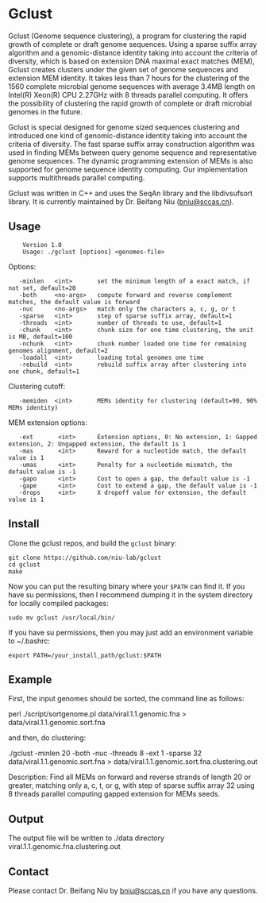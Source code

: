 Gclust
===========
Gclust (Genome sequence clustering), a program for clustering the rapid growth of complete or draft genome sequences. Using a sparse suffix array algorithm and a genomic-distance identity taking into account the criteria of diversity, which is based on extension DNA maximal exact matches (MEM), Gclust creates clusters under the given set of genome sequences and extension MEM identity. It takes less than 7 hours for the clustering of the 1560 complete microbial genome sequences with average 3.4MB length on Intel(R) Xeon(R) CPU 2.27GHz with 8 threads parallel computing. It offers the possibility of clustering the rapid growth of complete or draft microbial genomes in the future. 

Gclust is special designed for genome sized sequences clustering and introduced one kind of genomic-distance identity taking into account the criteria of diversity. The fast sparse suffix array construction algorithm was used in finding MEMs between query genome sequence and representative genome sequences. The dynamic programming extension of MEMs is also supported for genome sequence identity computing. Our implementation supports multithreads parallel computing. 

Gclust was written in C++ and uses the SeqAn library and the libdivsufsort library. It is currently maintained by Dr. Beifang Niu (bniu@sccas.cn).

Usage
-----

        Version 1.0
        Usage: ./gclust [options] <genomes-file>

Options:

       -minlen   <int>       set the minimum length of a exact match, if not set, default=20
       -both     <no-args>   compute forward and reverse complement matches, the default value is forward
       -nuc      <no-args>   match only the characters a, c, g, or t
       -sparse   <int>       step of sparse suffix array, default=1
       -threads  <int>       number of threads to use, default=1
       -chunk    <int>       chunk size for one time clustering, the unit is MB, default=100
       -nchunk   <int>       chunk number loaded one time for remaining genomes alignment, default=2
       -loadall  <int>       loading total genomes one time
       -rebuild  <int>       rebuild suffix array after clustering into one chunk, default=1

Clustering cutoff:

       -memiden  <int>       MEMs identity for clustering (default=90, 90% MEMs identity)

MEM extension options:

       -ext       <int>      Extension options, 0: No extension, 1: Gapped extension, 2: Ungapped extension, the default is 1
       -mas       <int>      Reward for a nucleotide match, the default value is 1
       -umas      <int>      Penalty for a nucleotide mismatch, the default value is -1
       -gapo      <int>      Cost to open a gap, the default value is -1
       -gape      <int>      Cost to extend a gap, the default value is -1
       -drops     <int>      X dropoff value for extension, the default value is 1

Install
-------

Clone the gclust repos, and build the `gclust` binary:

    git clone https://github.com/niu-lab/gclust
    cd gclust
    make

Now you can put the resulting binary where your `$PATH` can find it. If you have su permissions, then
I recommend dumping it in the system directory for locally compiled packages:

    sudo mv gclust /usr/local/bin/

If you have su permissions, then you may just add an environment variable to ~/.bashrc:
    
    export PATH=/your_install_path/gclust:$PATH

Example
-------
First, the input genomes should be sorted, the command line as follows:  

   perl ./script/sortgenome.pl data/viral.1.1.genomic.fna > data/viral.1.1.genomic.sort.fna

and then, do clustering:  

   ./gclust -minlen 20 -both -nuc -threads 8 -ext 1 -sparse 32 data/viral.1.1.genomic.sort.fna > data/viral.1.1.genomic.sort.fna.clustering.out

Description:
Find all MEMs on forward and reverse strands of length 20 or greater, matching only a, c, t, or g, with step of sparse suffix array 32 using 8 threads parallel computing gapped extension for MEMs seeds.

Output
-------
The output file will be written to ./data directory 
     viral.1.1.genomic.fna.clustering.out

Contact
-------
Please contact Dr. Beifang Niu by bniu@sccas.cn if you have any questions.

